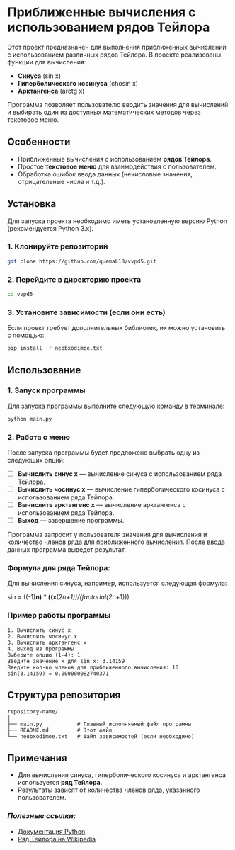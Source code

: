 
# Приближенные вычисления с использованием рядов Тейлора

Этот проект предназначен для выполнения приближенных вычислений с использованием различных рядов Тейлора. В проекте реализованы функции для вычисления:

- **Синуса** (sin x)
- **Гиперболического косинуса** (chosin x)
- **Арктангенса** (arctg x)

Программа позволяет пользователю вводить значения для вычислений и выбирать один из доступных математических методов через текстовое меню.

## Особенности

- Приближенные вычисления с использованием **рядов Тейлора**.
- Простое **текстовое меню** для взаимодействия с пользователем.
- Обработка ошибок ввода данных (нечисловые значения, отрицательные числа и т.д.).

## Установка

Для запуска проекта необходимо иметь установленную версию Python (рекомендуется Python 3.x).

### 1. Клонируйте репозиторий

```bash
git clone https://github.com/quemaL18/vvpd5.git
```

### 2. Перейдите в директорию проекта

```bash
cd vvpd5
```

### 3. Установите зависимости (если они есть)

Если проект требует дополнительных библиотек, их можно установить с помощью:

```bash
pip install -r neobxodimoe.txt
```

## Использование

### 1. Запуск программы

Для запуска программы выполните следующую команду в терминале:

```bash
python main.py
```

### 2. Работа с меню

После запуска программы будет предложено выбрать одну из следующих опций:

- [ ] **Вычислить синус x** — вычисление синуса с использованием ряда Тейлора.
- [ ] **Вычислить чосинус x** — вычисление гиперболического косинуса с использованием ряда Тейлора.
- [ ] **Вычислить арктангенс x** — вычисление арктангенса с использованием ряда Тейлора.
- [ ] **Выход** — завершение программы.

Программа запросит у пользователя значения для вычисления и количество членов ряда для приближенного вычисления. После ввода данных программа выведет результат.

### Формула для ряда Тейлора:

Для вычисления синуса, например, используется следующая формула:

sin = ((-1)**n) * ((x**(2*n+1))/(factorial(2*n+1)))

### Пример работы программы

```text
1. Вычислить синус x
2. Вычислить чосинус x
3. Вычислить арктангенс x
4. Выход из программы
Выберите опцию (1-4): 1
Введите значение x для sin x: 3.14159
Введите кол-во членов для приближенного вычисления: 10
sin(3.14159) = 0.000000082740371
```

## Структура репозитория

```
repository-name/
│
├── main.py           # Главный исполняемый файл программы
├── README.md         # Этот файл
└── neobxodimoe.txt   # Файл зависимостей (если необходимо)
```

## Примечания

- Для вычисления синуса, гиперболического косинуса и арктангенса используется **ряд Тейлора**.
- Результаты зависят от количества членов ряда, указанного пользователем.

### *Полезные ссылки:*

- [Документация Python](https://docs.python.org/3/)
- [Ряд Тейлора на Wikipedia](https://ru.wikipedia.org/wiki/Ряд_Тейлора)
